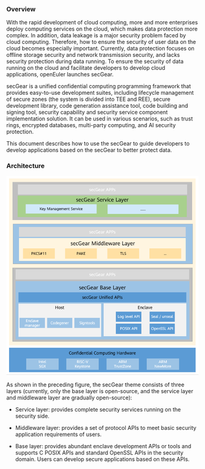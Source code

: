 ### Overview

With the rapid development of cloud computing, more and more enterprises deploy computing services on the cloud, which makes data protection more complex. In addition, data leakage is a major security problem faced by cloud computing. Therefore, how to ensure the security of user data on the cloud becomes especially important. Currently, data protection focuses on offline storage security and network transmission security, and lacks security protection during data running. To ensure the security of data running on the cloud and facilitate developers to develop cloud applications, openEuler launches secGear.

secGear is a unified confidential computing programming framework that provides easy-to-use development suites, including lifecycle management of secure zones (the system is divided into TEE and REE), secure development library, code generation assistance tool, code building and signing tool, security capability and security service component implementation solution. It can be used in various scenarios, such as trust rings, encrypted databases, multi-party computing, and AI security protection.

This document describes how to use the secGear to guide developers to develop applications based on the secGear to better protect data.

### Architecture

![](./figures/architecture.png)

As shown in the preceding figure, the secGear theme consists of three layers (currently, only the base layer is open-source, and the service layer and middleware layer are gradually open-source):

- Service layer: provides complete security services running on the security side.

- Middleware layer: provides a set of protocol APIs to meet basic security application requirements of users.

- Base layer: provides abundant enclave development APIs or tools and supports C POSIX APIs and standard OpenSSL APIs in the security domain. Users can develop secure applications based on these APIs.
